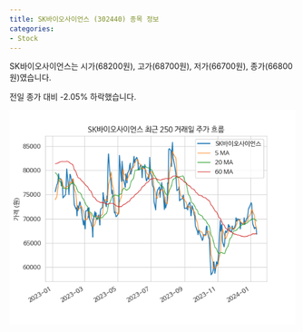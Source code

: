 ```yaml
---
title: SK바이오사이언스 (302440) 종목 정보
categories:
- Stock
---
```


SK바이오사이언스는 시가(68200원), 고가(68700원), 저가(66700원), 종가(66800원)였습니다.

전일 종가 대비 -2.05% 하락했습니다.

<!-- more -->

![302440](/assets/images/stock/302440.png)